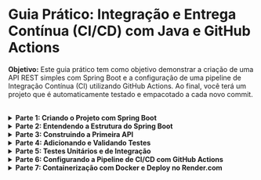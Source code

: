 
# Guia Prático: Integração e Entrega Contínua (CI/CD) com Java e GitHub Actions

**Objetivo:** Este guia prático tem como objetivo demonstrar a criação de uma API REST simples com Spring Boot e a configuração de uma pipeline de Integração Contínua (CI) utilizando GitHub Actions. Ao final, você terá um projeto que é automaticamente testado e empacotado a cada novo commit.

<br>

<details>
<summary><strong>Parte 1: Criando o Projeto com Spring Boot</strong></summary>

A forma mais rápida de iniciar um projeto Spring Boot é usando o Spring Initializr, uma ferramenta web que gera a estrutura básica do projeto com as dependências que precisamos.

**Etapas:**

1.  Acesse o site [start.spring.io](http://start.spring.io).
2.  Preencha as informações do projeto:
      * **Project**: `Maven`
      * **Language**: `Java`
      * **Spring Boot**: `3.2.6` (ou a versão estável mais recente)
      * **Group**: `br.com.fatec`
      * **Artifact**: `api-links-uteis`
      * **Name**: `api-links-uteis`
      * **Description**: `Catálogo de Links Úteis`
      * **Package name**: `br.com.fatec.api_links_uteis`
3.  Adicione as seguintes **Dependencies**:
      * `Spring Web`
      * `Spring Boot DevTools`
4.  Clique em **GENERATE** e descompacte o arquivo `.zip` resultante.

</details>

<details>
<summary><strong>Parte 2: Entendendo a Estrutura do Spring Boot</strong></summary>

### O que é o Spring Boot?

O Spring Boot simplifica a criação de aplicações Java através da autoconfiguração. Com base nas dependências, ele configura a aplicação automaticamente, como iniciar um servidor web ao adicionar o `Spring Web`.

### A Classe Principal (`ApiLinksUteisApplication.java`)

```java
package br.com.fatec.api_links_uteis;

import org.springframework.boot.SpringApplication;
import org.springframework.boot.autoconfigure.SpringBootApplication;

@SpringBootApplication
public class ApiLinksUteisApplication {

    public static void main(String[] args) {
        SpringApplication.run(ApiLinksUteisApplication.class, args);
    }

}
```

  - `@SpringBootApplication`: Anotação principal que habilita a autoconfiguração e a varredura de componentes do Spring.
  - `main(String[] args)`: Ponto de entrada que inicia a aplicação.

</details>

<details>
<summary><strong>Parte 3: Construindo a Primeira API</strong></summary>

**Etapas:**

1.  Dentro de `src/main/java/br/com/fatec/api_links_uteis`, crie um novo pacote chamado `controller`.

2.  Dentro do pacote `controller`, crie uma nova classe Java chamada `HelloController.java` com o seguinte conteúdo:

    ```java
    package br.com.fatec.api_links_uteis.controller;

    import org.springframework.web.bind.annotation.GetMapping;
    import org.springframework.web.bind.annotation.RequestMapping;
    import org.springframework.web.bind.annotation.RestController;

    @RestController
    @RequestMapping("/api")
    public class HelloController {

        @GetMapping("/hello")
        public String hello() {
            return "Olá Fatec";
        }

    }
    ```

3.  Execute a aplicação a partir da classe `ApiLinksUteisApplication`.

4.  Acesse `http://localhost:8080/api/hello` em seu navegador para ver o resultado.

</details>

<details>
<summary><strong>Parte 4: Adicionando e Validando Testes</strong></summary>

Testes automatizados garantem que novas alterações não quebrem o código existente.

**Etapas:**

1.  **Entendendo o teste padrão:** O Spring Initializr já cria um teste básico em `src/test/java/br/com/fatec/api_links_uteis/ApiLinksUteisApplicationTests.java`.

    ```java
    package br.com.fatec.api_links_uteis;

    import org.junit.jupiter.api.Test;
    import org.springframework.boot.test.context.SpringBootTest;

    @SpringBootTest
    class ApiLinksUteisApplicationTests {

        @Test
        void contextLoads() {
            // Este teste apenas verifica se o contexto do Spring Boot 
            // é carregado com sucesso, sem erros.
        }

    }
    ```

2.  **Rodando os testes localmente:**

    ```bash
    ./mvnw.cmd test
    ```

3.  **Forçando um erro:** Vamos ver o que acontece quando um teste falha.

      * **O que é `assert`?** É uma declaração que verifica se uma condição é verdadeira. Se for falsa, o teste falha.
      * Adicione `assert(false);` dentro do método `contextLoads()` e rode os testes novamente.

    <!-- end list -->

    ```java
    @Test
    void contextLoads() {
        assert(false); // Forçando a falha do teste
    }
    ```

4.  **O que acontece quando um teste falha?** O processo de `build` é interrompido, e um relatório de erro é exibido, indicando qual teste falhou e o motivo. Isso é crucial para a Integração Contínua, pois impede que código com defeito avance. Não se esqueça de remover o `assert(false);` após o teste.

</details>

<details>
<summary><strong>Parte 5: Testes Unitários e de Integração</strong></summary>

  - **Teste Unitário:** Testa a menor parte de um código (um método) de forma isolada.
  - **Teste de Integração:** Testa a interação entre diferentes partes do sistema, como uma requisição HTTP até o controller.

**Etapas:**

1.  Crie o **Teste Unitário** `HelloControllerTest.java` em `src/test/java/br/com/fatec/api_links_uteis/controller/`:

    ```java
    package br.com.fatec.api_links_uteis.controller;

    import static org.junit.jupiter.api.Assertions.assertEquals;
    import org.junit.jupiter.api.Test;

    class HelloControllerTest {

        private final HelloController controller = new HelloController();

        @Test
        void deveRetornarMensagemHello() {
            // Testamos diretamente o retorno do método `hello()`
            String resultado = controller.hello();
            assertEquals("Olá Fatec", resultado);
        }

    }
    ```

2.  Crie o **Teste de Integração** `HelloControllerIT.java` na mesma pasta:

    ```java
    package br.com.fatec.api_links_uteis.controller;

    import org.junit.jupiter.api.Test;
    import org.springframework.beans.factory.annotation.Autowired;
    import org.springframework.boot.test.autoconfigure.web.servlet.WebMvcTest;
    import org.springframework.test.web.servlet.MockMvc;
    import static org.springframework.test.web.servlet.request.MockMvcRequestBuilders.get;
    import static org.springframework.test.web.servlet.result.MockMvcResultMatchers.content;
    import static org.springframework.test.web.servlet.result.MockMvcResultMatchers.status;

    @WebMvcTest(HelloController.class)
    class HelloControllerIT {

        @Autowired
        private MockMvc mockMvc; // Objeto para simular requisições HTTP

        @Test
        void deveRetornarMensagemHelloQuandoGetHelloEndpoint() throws Exception {
            // Simulamos uma chamada GET para /api/hello
            mockMvc.perform(get("/api/hello"))
                   // Verificamos se o status da resposta é 200 OK
                   .andExpect(status().isOk())
                   // Verificamos se o conteúdo da resposta é "Olá Fatec"
                   .andExpect(content().string("Olá Fatec"));
        }

    }
    ```

3. Configure o plugin para rodar os testes de integração no `pom.xml`:

```xml
<build>
    <plugins>
        <plugin>
            <groupId>org.apache.maven.plugins</groupId>
            <artifactId>maven-failsafe-plugin</artifactId>
            <version>3.0.0-M9</version>
            <executions>
                <execution>
                    <phase>integration-test</phase>
                    <goals>
                        <goal>integration-test</goal>
                        <goal>verify</goal>
                    </goals>
                </execution>
            </executions>
        </plugin>
    </plugins>
</build>
```

4. Execute os comandos para rodar os testes unitários e de integração:

```bash
.\mvnw.cmd test
```


```bash
.\mvnw.cmd verify
```

</details>

<details>
<summary><strong>Parte 6: Configurando a Pipeline de CI/CD com GitHub Actions</strong></summary>

Agora, vamos automatizar todo o processo. Criaremos uma pipeline que primeiro valida o código (CI - Integração Contínua) e depois, se tudo estiver certo, empacota a aplicação (CD - Entrega Contínua).

### 6.1 - Criando o Job de CI (Testes)

Primeiro, vamos garantir que os testes rodem automaticamente a cada `push`.

1.  Na raiz do projeto, crie o arquivo `.github/workflows/ci.yml`.

2.  Adicione o seguinte conteúdo. Este é nosso Job de CI, responsável apenas por validar o código:

    ```yaml
    # Nome do workflow que aparece no GitHub
    name: CI/CD Pipeline

    # Quando executar: a cada push ou pull request
    on:
      push:
        branches: [ main ]
      pull_request:
        branches: [ main ]

    # Lista de trabalhos (jobs) a executar
    jobs:
      # Job 1: CI - Testes e validação
      ci:
        # Sistema operacional para executar
        runs-on: ubuntu-latest

        # Lista de passos (steps) do job
        steps:
        # Passo 1: Baixar o código do repositório
        - name: Fazer checkout do código
          uses: actions/checkout@v4

        # Passo 2: Configurar Java 21
        - name: Configurar Java 21
          uses: actions/setup-java@v4
          with:
            java-version: '21'
            distribution: 'temurin'

        # Passo 3: Executar testes
        - name: Executar testes
          run: mvn -B test --file pom.xml
    ```

3.  Faça o `commit` e `push` do arquivo `.yml`. Acesse a aba **Actions** no seu repositório do GitHub. Você verá a pipeline rodando e executando apenas os testes.

### 6.2 - Adicionando o Job de CD (Build e Artefato)

Agora que os testes estão automatizados, vamos adicionar o Job de CD para empacotar a aplicação e salvar o arquivo `.jar` (artefato).

1.  Altere o arquivo `.github/workflows/ci.yml` para adicionar o segundo job.

    ```yaml
    name: CI/CD Pipeline

    on:
      push:
        branches: [ main ]
      pull_request:
        branches: [ main ]

    jobs:
      # Job 1: CI - Testes e validação
      ci:
        runs-on: ubuntu-latest
        steps:
        - name: Fazer checkout do código
          uses: actions/checkout@v4

        - name: Configurar Java 21
          uses: actions/setup-java@v4
          with:
            java-version: '21'
            distribution: 'temurin'

        - name: Executar testes
          run: mvn -B test --file pom.xml

      # Job 2: CD - Deploy e artefatos
      cd:
        # Só executa se o job 'ci' passou com sucesso
        needs: ci
        # Só roda em push direto no branch 'main' (não em Pull Requests)
        if: github.ref == 'refs/heads/main'
        runs-on: ubuntu-latest

        steps:
        - name: Fazer checkout do código
          uses: actions/checkout@v4

        - name: Configurar Java 21
          uses: actions/setup-java@v4
          with:
            java-version: '21'
            distribution: 'temurin'

        # Geramos o pacote .jar, pulando os testes que já rodaram no job de CI
        - name: Gerar JAR para deploy
          run: mvn -B package --file pom.xml -DskipTests

        # Faz o upload do .jar como um artefato do workflow
        - name: Upload JAR para deploy
          uses: actions/upload-artifact@v4
          with:
            name: app-jar
            path: target/*.jar
    ```

2.  Faça o `commit` e `push` novamente. Na aba **Actions**, você verá:

      * **Em um Pull Request:** Apenas o job `ci` será executado.
      * **Em um push para a `main`:** O job `ci` rodará primeiro. Se ele passar, o job `cd` começará. Ao final, na página de resumo do workflow, você poderá baixar o `app-jar.zip` contendo o arquivo `.jar` da sua aplicação.

</details>

<details>
<summary><strong>Parte 7: Containerização com Docker e Deploy no Render.com</strong></summary>

Nesta etapa, você aprenderá a criar uma imagem Docker da sua aplicação e realizar o deploy em um ambiente de produção usando o Render.com.

### O que é Docker?

Docker permite empacotar sua aplicação com todas as suas dependências em um **container**, garantindo que ela funcione da mesma forma em qualquer ambiente (desenvolvimento, teste ou produção).

### 7.1 - Preparação: Criando Conta no Docker Hub

Antes de começar, você precisará de uma conta no Docker Hub para armazenar suas imagens.

**Etapas:**

1.  Acesse [hub.docker.com](https://hub.docker.com) e crie sua conta gratuita.
2.  Instale o **Docker Desktop** no seu computador ([docker.com/products/docker-desktop](https://www.docker.com/products/docker-desktop)).
3.  Abra o Docker Desktop e faça login com suas credenciais.

> **⚠️ Importante:** O Docker Desktop precisa estar em execução durante todo o processo, pois ele gerencia a ponte entre o Windows e o ambiente de containers.

### 7.2 - Criando o Dockerfile

O **Dockerfile** é um arquivo de instruções que define como construir a imagem da sua aplicação.

**Etapas:**

1.  Na raiz do projeto, crie um arquivo chamado `Dockerfile` (sem extensão).

2.  Adicione o seguinte conteúdo ao arquivo:

```dockerfile
  # Usa imagem Maven para compilar o projeto
  FROM maven:3.9.9-eclipse-temurin-21 AS build

  # Define pasta de trabalho dentro do container
  WORKDIR /app

  # Copia todo o código para dentro do container
  COPY . .

  # Compila e gera o JAR (pula testes para acelerar)
  RUN mvn clean package -DskipTests

  # === STAGE 2: RUNTIME ===
  # Nova etapa, usa apenas o Java Runtime (mais leve que Maven)
  FROM eclipse-temurin:21-jre

  # Define pasta de trabalho
  WORKDIR /app

  # Copia o JAR gerado na etapa anterior
  COPY --from=build /app/target/*.jar app.jar

  # Informa que a aplicação usa a porta 8080
  EXPOSE 8080

  # Comando para rodar a aplicação
  ENTRYPOINT ["java", "-jar", "app.jar"]
```

**Entendendo o Dockerfile:**

  - `FROM`: Define a imagem base a ser utilizada.
  - `WORKDIR`: Define o diretório de trabalho dentro do container.
  - `COPY`: Copia arquivos do seu computador para o container.
  - `RUN`: Executa comandos durante a construção da imagem.
  - `EXPOSE`: Informa qual porta a aplicação utiliza.
  - `ENTRYPOINT`: Define o comando que será executado ao iniciar o container.

### 7.3 - Construindo e Testando a Imagem Localmente

Agora vamos criar a imagem Docker e testá-la em sua máquina.

**Etapas:**

1.  Abra o terminal na raiz do projeto (pode usar o terminal integrado do VS Code).

2.  **Construa a imagem Docker:**

    ```powershell
    docker build -t api-links-uteis:latest .
    ```

      * `-t api-links-uteis:latest`: Define o nome e a tag da imagem.
      * `.`: Indica que o Dockerfile está no diretório atual.

3.  **Execute o container localmente:**

    ```powershell
    docker run -d -p 8080:8080 --name api-links-uteis api-links-uteis:latest
    ```

      * `-d`: Executa o container em segundo plano (detached).
      * `-p 8080:8080`: Mapeia a porta 8080 do container para a porta 8080 do seu computador.
      * `--name api-links-uteis`: Define um nome para o container.

4.  **Teste a aplicação:** Acesse `http://localhost:8080/api/links` no navegador. 

5.  **Verifique o container no Docker Desktop:** Abra o Docker Desktop e veja seu container em execução.

### 7.4 - Publicando a Imagem no Docker Hub

Para realizar o deploy no Render.com, precisamos publicar a imagem em um registro público.

**Etapas:**

1.  **Faça login no Docker Hub via terminal:**

    ```powershell
    docker login
    ```

      * Digite seu **username** e **password** quando solicitado.

2.  **Crie uma tag com seu username do Docker Hub:**

    > **⚠️ Atenção:** Substitua `SEU-USERNAME` pelo seu nome de usuário do Docker Hub.

    ```powershell
    docker tag api-links-uteis:latest SEU-USERNAME/api-links-uteis:latest
    ```

3.  **Envie a imagem para o Docker Hub:**

    ```powershell
    docker push SEU-USERNAME/api-links-uteis:latest
    ```

4.  **Verifique no Docker Hub:** Acesse [hub.docker.com](https://hub.docker.com) e confirme que seu repositório `api-links-uteis` foi criado com sucesso.

### 7.5 - Deploy no Render.com

O Render.com é uma plataforma de hospedagem que permite fazer deploy de aplicações de forma simples e gratuita.

**Etapas:**

1.  Acesse [render.com](https://render.com) e faça login (pode usar sua conta do GitHub).

2.  No painel principal, clique em **"New +"** e selecione **"Web Service"**.

3.  Escolha a opção **"Deploy an existing image from a registry"**.

4.  Configure o serviço com as seguintes informações:

      * **Image URL**: `docker.io/SEU-USERNAME/api-links-uteis:latest`
        
        > Substitua `SEU-USERNAME` pelo seu nome de usuário do Docker Hub.

      * **Name**: `api-links-uteis` (ou outro nome de sua preferência)
      * **Region**: Escolha a região mais próxima (ex: `Oregon (US West)` ou `Ohio (US East)`)
      * **Instance Type**: Selecione **Free** (para testes e aprendizado)

5.  Clique em **"Create Web Service"** para iniciar o deploy.

6.  Aguarde alguns minutos enquanto o Render.com faz o deploy da sua aplicação.

7.  Após a conclusão, você receberá uma **URL pública** no formato: `https://api-links-uteis.onrender.com`

8.  **Teste sua aplicação online:** Acesse `https://SUA-URL.onrender.com/api/links` para verificar se está funcionando corretamente.

**✅ Parabéns!** Sua aplicação Java está agora rodando em produção, acessível publicamente pela internet!

</details>
